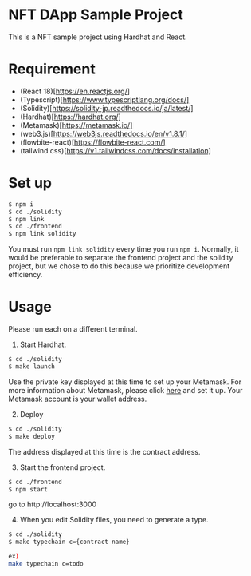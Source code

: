 # NFT DApp Sample Project

This is a NFT sample project using Hardhat and React.

# Requirement

- (React 18)[https://en.reactjs.org/]
- (Typescript)[https://www.typescriptlang.org/docs/]
- (Solidity)[https://solidity-jp.readthedocs.io/ja/latest/]
- (Hardhat)[https://hardhat.org/]
- (Metamask)[https://metamask.io/]
- (web3.js)[https://web3js.readthedocs.io/en/v1.8.1/]
- (flowbite-react)[https://flowbite-react.com/]
- (tailwind css)[https://v1.tailwindcss.com/docs/installation]

# Set up

```bash
$ npm i
$ cd ./solidity
$ npm link
$ cd ./frontend
$ npm link solidity
```

You must run `npm link solidity` every time you run `npm i`.
Normally, it would be preferable to separate the frontend project and the solidity project,
but we chose to do this because we prioritize development efficiency.

# Usage

Please run each on a different terminal.

1. Start Hardhat.

```bash
$ cd ./solidity
$ make launch
```

Use the private key displayed at this time to set up your Metamask.
For more information about Metamask, please click [here](https://metamask.io/) and set it up.
Your Metamask account is your wallet address.

2. Deploy

```bash
$ cd ./solidity
$ make deploy
```

The address displayed at this time is the contract address.

3. Start the frontend project.

```bash
$ cd ./frontend
$ npm start
```

go to http://localhost:3000

4. When you edit Solidity files, you need to generate a type.

```bash
$ cd ./solidity
$ make typechain c={contract name}

ex)
make typechain c=todo
```
